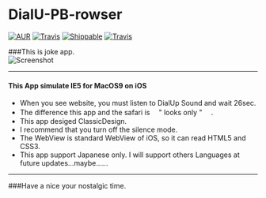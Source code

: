 # DialU-PB-rowser 
[![AUR](https://img.shields.io/aur/license/yaourt.svg?maxAge=2592000?style=plastic)]()
[![Travis](https://img.shields.io/badge/Swift-1.2-brightgreen.svg)]()
[![Shippable](https://img.shields.io/shippable/5444c5ecb904a4b21567b0ff.svg?maxAge=2592000)]()
[![Travis](https://img.shields.io/badge/target-ios-lightgrey.svg)]()

###This is joke app.  
![Screenshot](https://github.com/murataka9/DialUpSimulate-Browser/blob/master/RM-images/sukusyo.png)
***
#### This App simulate IE5 for MacOS9 on iOS
- When you see website, you must listen to DialUp Sound and wait 26sec.
- The difference this app and the safari is　 " looks only "　 .
- This app desiged ClassicDesign.
- I recommend that you turn off the silence mode.
- The WebView is standard WebView of iOS, so it can read HTML5 and CSS3.
- This app support Japanese only. I will support others Languages at future updates...maybe......

***
###Have a nice your nostalgic time.

